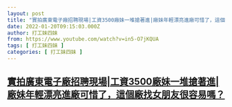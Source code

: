 ```yaml
---
layout: post
title: "實拍廣東電子廠招聘現場|工資3500廠妹一堆搶著進|廠妹年輕漂亮進廠可惜了，這個廠找女朋友很容易嗎？"
date: 2022-01-20T09:15:03.000Z
author: 打工妹四妹
from: https://www.youtube.com/watch?v=in5-O7jKQUA
tags: [ 打工妹四妹 ]
categories: [ 打工妹四妹 ]
---
```

<!--1642670103000-->
[實拍廣東電子廠招聘現場|工資3500廠妹一堆搶著進|廠妹年輕漂亮進廠可惜了，這個廠找女朋友很容易嗎？](https://www.youtube.com/watch?v=in5-O7jKQUA)
------

<div>

</div>
